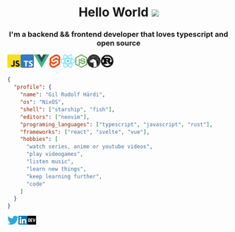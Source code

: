<h1 align="center">Hello World <img src="https://media.giphy.com/media/hvRJCLFzcasrR4ia7z/giphy.gif" width="30" />
</h1>

<h3 align="center">I'm a backend && frontend developer that loves typescript and open source</h3>

<div align="center">
	<img align="left" src="/icons/tech/javascript.png" alt="javascript" height="30" />
	<img align="left" src="/icons/tech/typescript.png" alt="typescript" height="30" />
	<img align="left" src="/icons/tech/vue.png" alt="vue" height="30" />
	<img align="left" src="/icons/tech/svelte.png" alt="svelte" height="30" />
	<img align="left" src="/icons/tech/react.png" alt="react" height="30" />
	<img align="left" src="/icons/tech/node.png" alt="node" height="30" />
	<img align="left" src="/icons/tech/deno.png" alt="deno" height="30" />
	<img align="left" src="/icons/tech/rust.png" alt="rust" height="30" />
</div>

<br>
<br>

```json
{
  "profile": {
    "name": "Gil Rudolf Härdi",
    "os": "NixOS",
    "shell": ["starship", "fish"],
    "editors": ["neovim"],
    "programing_languages": ["typescript", "javascript", "rust"],
    "frameworks": ["react", "svelte", "vue"],
    "hobbies": [
      "watch series, anime or youtube videos",
      "play videogames",
      "listen music",
      "learn new things",
      "keep learning further",
      "code"
    ]
  }
}
```

<a href="https://twitter.com/ghaerdi" target="_blank">
	<img align="left" src="/icons/social/twitter.png" alt="ghaerdi's twitter" height="20"/>
</a>

<a href="https://linkedin.com/in/ghaerdi" target="_blank">
	<img align="left" src="/icons/social/linkedin.png" alt="ghaerdi's linkedin" height="20"/>
</a>

<a href="https://dev.to/ghaerdi" target="_blank">
	<img align="left" src="/icons/social/devto.png" alt="ghaeri's dev.to" height="20"/>
</a>

